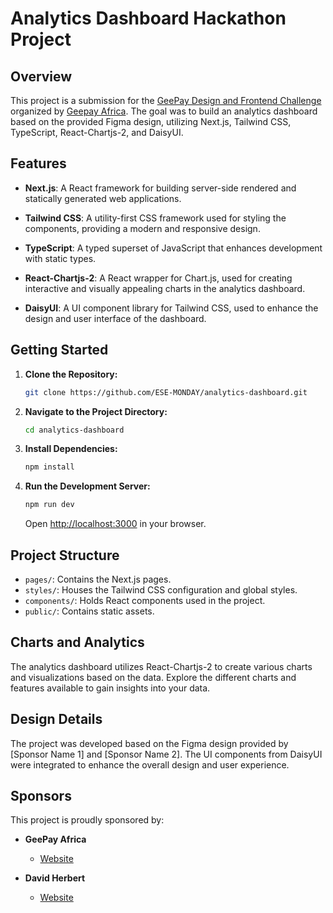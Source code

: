 # Analytics Dashboard Hackathon Project

## Overview

This project is a submission for the [GeePay Design and Frontend Challenge](https://www.geegpay.africa/blog/geegpay-design-and-front-end-challenge-unleash-your-creativity) organized by [Geepay Africa](https://www.geegpay.africa/blog/geegpay-design-and-front-end-challenge-unleash-your-creativity). The goal was to build an analytics dashboard based on the provided Figma design, utilizing Next.js, Tailwind CSS, TypeScript, React-Chartjs-2, and DaisyUI.

## Features

- **Next.js**: A React framework for building server-side rendered and statically generated web applications.

- **Tailwind CSS**: A utility-first CSS framework used for styling the components, providing a modern and responsive design.

- **TypeScript**: A typed superset of JavaScript that enhances development with static types.

- **React-Chartjs-2**: A React wrapper for Chart.js, used for creating interactive and visually appealing charts in the analytics dashboard.

- **DaisyUI**: A UI component library for Tailwind CSS, used to enhance the design and user interface of the dashboard.

## Getting Started

1. **Clone the Repository:**
   ```bash
   git clone https://github.com/ESE-MONDAY/analytics-dashboard.git

2. **Navigate to the Project Directory:**
   ```bash
   cd analytics-dashboard
   ```

3. **Install Dependencies:**
   ```bash
   npm install
   ```

4. **Run the Development Server:**
   ```bash
   npm run dev
   ```

   Open [http://localhost:3000](http://localhost:3000) in your browser.

## Project Structure

- `pages/`: Contains the Next.js pages.
- `styles/`: Houses the Tailwind CSS configuration and global styles.
- `components/`: Holds React components used in the project.
- `public/`: Contains static assets.

## Charts and Analytics

The analytics dashboard utilizes React-Chartjs-2 to create various charts and visualizations based on the data. Explore the different charts and features available to gain insights into your data.

## Design Details

The project was developed based on the Figma design provided by [Sponsor Name 1] and [Sponsor Name 2]. The UI components from DaisyUI were integrated to enhance the overall design and user experience.

## Sponsors

This project is proudly sponsored by:

- **GeePay Africa**
  - [Website](https://www.geegpay.africa/)

- **David Herbert**
  - [Website](https://twitter.com/DaveyHert/status/1749791573825433829)




